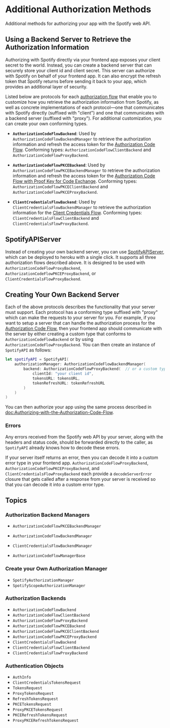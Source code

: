 # Additional Authorization Methods

Additional methods for authorizing your app with the Spotify web API.

## Using a Backend Server to Retrieve the Authorization Information 

Authorizing with Spotify directly via your frontend app exposes your client secret to the world. Instead, you can create a backend server that can securely store your client id and client secret. This server can authorize with Spotify on behalf of your frontend app. It can also encrypt the refresh token that Spotify returns before sending it back to your app, which provides an additional layer of security.

Listed below are protocols for each [authorization flow](https://developer.spotify.com/documentation/general/guides/authorization-guide/#authorization-flows) that enable you to customize how you retrieve the authorization information from Spotify, as well as concrete implementations of each protocol—one that communicates with Spotify directly (suffixed with "client") and one that communicates with a backend server (suffixed with "proxy"). For additional customization, you can create your own conforming types.

* **``AuthorizationCodeFlowBackend``**: Used by ``AuthorizationCodeFlowBackendManager`` to retrieve the authorization information and refresh the access token for the [Authorization Code Flow](https://developer.spotify.com/documentation/general/guides/authorization-guide/#authorization-code-flow). Conforming types: ``AuthorizationCodeFlowClientBackend`` and ``AuthorizationCodeFlowProxyBackend``.

* **``AuthorizationCodeFlowPKCEBackend``**: Used by ``AuthorizationCodeFlowPKCEBackendManager`` to retrieve the authorization information and refresh the access token for the [Authorization Code Flow with Proof Key for Code Exchange](https://developer.spotify.com/documentation/general/guides/authorization-guide/#authorization-code-flow). Conforming types: ``AuthorizationCodeFlowPKCEClientBackend`` and ``AuthorizationCodeFlowPKCEProxyBackend``.

* **``ClientCredentialsFlowBackend``**: Used by ``ClientCredentialsFlowBackendManager`` to retrieve the authorization information for the [Client Credentials Flow](https://developer.spotify.com/documentation/general/guides/authorization-guide/#client-credentials-flow). Conforming types: ``ClientCredentialsFlowClientBackend`` and ``ClientCredentialsFlowProxyBackend``.

## SpotifyAPIServer

Instead of creating your own backend server, you can use [SpotifyAPIServer](https://github.com/Peter-Schorn/SpotifyAPIServer), which can be deployed to heroku with a single click. It supports all three authorization flows described above. It is designed to be used with ``AuthorizationCodeFlowProxyBackend``, ``AuthorizationCodeFlowPKCEProxyBackend``, or ``ClientCredentialsFlowProxyBackend``.

## Creating Your Own Backend Server

Each of the above protocols describes the functionality that your server must support. Each protocol has a conforming type suffixed with "proxy" which can make the requests to your server for you. For example, if you want to setup a server that can handle the authorization process for the [Authorization Code Flow](https://developer.spotify.com/documentation/general/guides/authorization-guide/#authorization-code-flow), then your frontend app should communicate with the server by either creating a custom type that conforms to ``AuthorizationCodeFlowBackend`` or by using ``AuthorizationCodeFlowProxyBackend``. You can then create an instance of ``SpotifyAPI`` as follows:

```swift
let spotifyAPI = SpotifyAPI(
    authorizationManager: AuthorizationCodeFlowBackendManager(
        backend: AuthorizationCodeFlowProxyBackend(  // or a custom type that conforms to `AuthorizationCodeFlowBackend`
            clientId: "your client id",
            tokensURL: tokensURL,
            tokenRefreshURL: tokenRefreshURL
        )
    )
)
```

You can then authorize your app using the same process described in <doc:Authorizing-with-the-Authorization-Code-Flow>.

### Errors

Any errors received from the Spotify web API by your server, along with the headers and status code, should be forwarded directly to the caller, as ``SpotifyAPI`` already knows how to decode these errors. 

If your server itself returns an error, then you can decode it into a custom error type in your frontend app. ``AuthorizationCodeFlowProxyBackend``, ``AuthorizationCodeFlowPKCEProxyBackend``, and ``ClientCredentialsFlowProxyBackend`` each provide a `decodeServerError` closure that gets called after a response from your server is received so that you can decode it into a custom error type.

## Topics

### Authorization Backend Managers

- ``AuthorizationCodeFlowPKCEBackendManager``
- ``AuthorizationCodeFlowBackendManager``
- ``ClientCredentialsFlowBackendManager``

- ``AuthorizationCodeFlowManagerBase``

### Create your Own Authorization Manager

- ``SpotifyAuthorizationManager``
- ``SpotifyScopeAuthorizationManager``

### Authorization Backends

- ``AuthorizationCodeFlowBackend``
- ``AuthorizationCodeFlowClientBackend``
- ``AuthorizationCodeFlowProxyBackend``
- ``AuthorizationCodeFlowPKCEBackend``
- ``AuthorizationCodeFlowPKCEClientBackend``
- ``AuthorizationCodeFlowPKCEProxyBackend``
- ``ClientCredentialsFlowBackend``
- ``ClientCredentialsFlowClientBackend``
- ``ClientCredentialsFlowProxyBackend``

### Authentication Objects

- ``AuthInfo``
- ``ClientCredentialsTokensRequest``
- ``TokensRequest``
- ``ProxyTokensRequest``
- ``RefreshTokensRequest``
- ``PKCETokensRequest``
- ``ProxyPKCETokensRequest``
- ``PKCERefreshTokensRequest``
- ``ProxyPKCERefreshTokensRequest``
